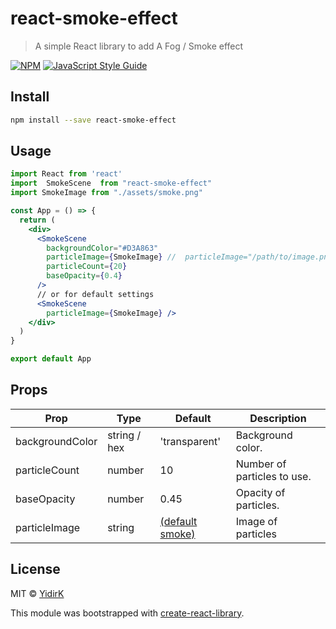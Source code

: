 # react-smoke-effect

>  A simple React library to add A Fog / Smoke effect

[![NPM](https://img.shields.io/npm/v/react-smoke-effect.svg)](https://www.npmjs.com/package/react-smoke-effect) [![JavaScript Style Guide](https://img.shields.io/badge/code_style-standard-brightgreen.svg)](https://standardjs.com)

## 

## Install

```bash
npm install --save react-smoke-effect
```

## Usage

```jsx
import React from 'react'
import  SmokeScene  from "react-smoke-effect"
import SmokeImage from "./assets/smoke.png"

const App = () => {
  return (
    <div>
      <SmokeScene
        backgroundColor="#D3A863"
        particleImage={SmokeImage} //  particleImage="/path/to/image.png"
        particleCount={20}
        baseOpacity={0.4}
      />
      // or for default settings
      <SmokeScene
        particleImage={SmokeImage} />
    </div>
  )
}

export default App
```
## Props
| Prop             | Type         | Default             | Description                 |
| ----------------- |--------------|---------------------|-----------------------------|
| backgroundColor | string / hex | 'transparent'       | Background color.           |
| particleCount | number       | 10                  | Number of particles to use. |
| baseOpacity| number       | 0.45                | Opacity of particles.       |
| particleImage | string       | [(default smoke)](https://github.com/YidirK/react-smoke-effect/blob/master/src/assets/smoke.png) |Image of particles                  |


## License

MIT © [YidirK](https://github.com/YidirK)

This module was bootstrapped with [create-react-library](https://www.npmjs.com/package/create-react-library).
